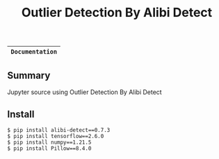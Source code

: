 <div align="center" style="padding:5% 0%">
    <h1>Outlier Detection By Alibi Detect</h1>
</div>


**`Documentation`** |
------------------- |

## Summary
Jupyter source using Outlier Detection By Alibi Detect

## Install
```
$ pip install alibi-detect==0.7.3
$ pip install tensorflow==2.6.0
$ pip install numpy==1.21.5
$ pip install Pillow==8.4.0
```
